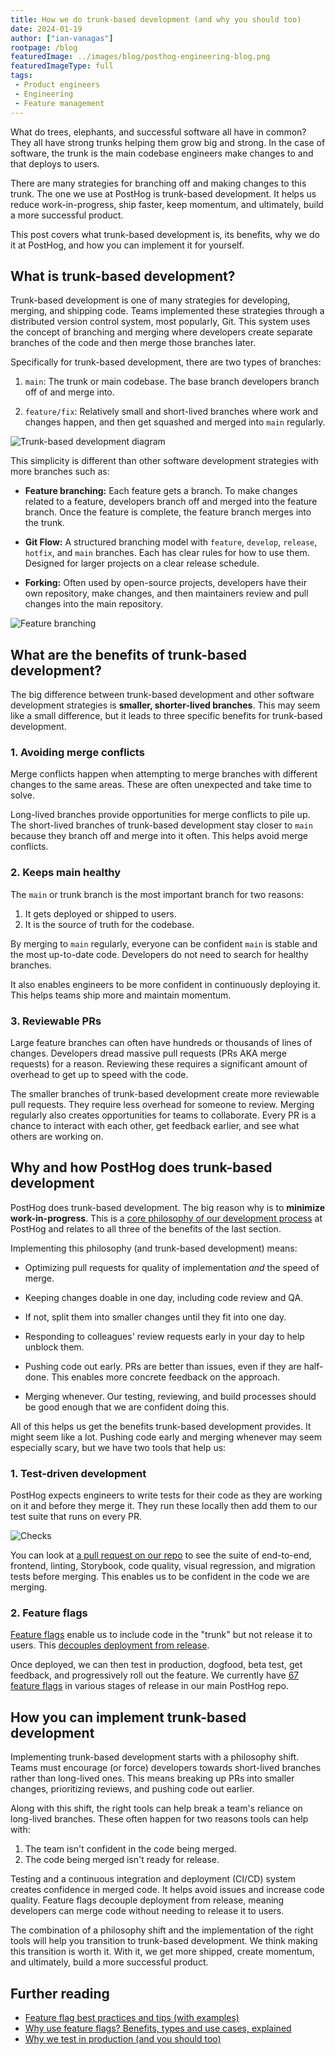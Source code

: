 ```yaml
---
title: How we do trunk-based development (and why you should too)
date: 2024-01-19
author: ["ian-vanagas"]
rootpage: /blog
featuredImage: ../images/blog/posthog-engineering-blog.png
featuredImageType: full
tags:
 - Product engineers
 - Engineering
 - Feature management
---
```


What do trees, elephants, and successful software all have in common? They all have strong trunks helping them grow big and strong. In the case of software, the trunk is the main codebase engineers make changes to and that deploys to users. 

There are many strategies for branching off and making changes to this trunk. The one we use at PostHog is trunk-based development. It helps us reduce work-in-progress, ship faster, keep momentum, and ultimately, build a more successful product. 

This post covers what trunk-based development is, its benefits, why we do it at PostHog, and how you can implement it for yourself.

## What is trunk-based development?

Trunk-based development is one of many strategies for developing, merging, and shipping code. Teams implemented these strategies through a distributed version control system, most popularly, Git. This system uses the concept of branching and merging where developers create separate branches of the code and then merge those branches later.

Specifically for trunk-based development, there are two types of branches:

1. `main`: The trunk or main codebase. The base branch developers branch off of and merge into. 

2. `feature/fix`: Relatively small and short-lived branches where work and changes happen, and then get squashed and merged into `main` regularly. 

![Trunk-based development diagram](../images/blog/trunk-based-development/trunk.png)

This simplicity is different than other software development strategies with more branches such as:

- **Feature branching:** Each feature gets a branch. To make changes related to a feature, developers branch off and merged into the feature branch. Once the feature is complete, the feature branch merges into the trunk.

- **Git Flow:** A structured branching model with `feature`, `develop`, `release`, `hotfix`, and `main` branches. Each has clear rules for how to use them. Designed for larger projects on a clear release schedule.

- **Forking:** Often used by open-source projects, developers have their own repository, make changes, and then maintainers review and pull changes into the main repository.

![Feature branching](../images/blog/trunk-based-development/feature.png)

## What are the benefits of trunk-based development?

The big difference between trunk-based development and other software development strategies is **smaller, shorter-lived branches**. This may seem like a small difference, but it leads to three specific benefits for trunk-based development.

### 1. Avoiding merge conflicts

Merge conflicts happen when attempting to merge branches with different changes to the same areas. These are often unexpected and take time to solve. 

Long-lived branches provide opportunities for merge conflicts to pile up. The short-lived branches of trunk-based development stay closer to `main` because they branch off and merge into it often. This helps avoid merge conflicts.

### 2. Keeps main healthy

The `main` or trunk branch is the most important branch for two reasons:

1. It gets deployed or shipped to users.
2. It is the source of truth for the codebase.

By merging to `main` regularly, everyone can be confident `main` is stable and the most up-to-date code. Developers do not need to search for healthy branches. 

It also enables engineers to be more confident in continuously deploying it. This helps teams ship more and maintain momentum. 

### 3. Reviewable PRs

Large feature branches can often have hundreds or thousands of lines of changes. Developers dread massive pull requests (PRs AKA merge requests) for a reason. Reviewing these requires a significant amount of overhead to get up to speed with the code.

The smaller branches of trunk-based development create more reviewable pull requests. They require less overhead for someone to review. Merging regularly also creates opportunities for teams to collaborate. Every PR is a chance to interact with each other, get feedback earlier, and see what others are working on. 

## Why and how PostHog does trunk-based development

PostHog does trunk-based development. The big reason why is to **minimize work-in-progress**. This is a [core philosophy of our development process](/handbook/engineering/development-process#sizing-tasks-and-reducing-wip) at PostHog and relates to all three of the benefits of the last section.

Implementing this philosophy (and trunk-based development) means:

- Optimizing pull requests for quality of implementation *and* the speed of merge.

- Keeping changes doable in one day, including code review and QA.

- If not, split them into smaller changes until they fit into one day.

- Responding to colleagues' review requests early in your day to help unblock them.

- Pushing code out early. PRs are better than issues, even if they are half-done. This enables more concrete feedback on the approach.

- Merging whenever. Our testing, reviewing, and build processes should be good enough that we are confident doing this.

All of this helps us get the benefits trunk-based development provides. It might seem like a lot. Pushing code early and merging whenever may seem especially scary, but we have two tools that help us:

### 1. Test-driven development

PostHog expects engineers to write tests for their code as they are working on it and before they merge it. They run these locally then add them to our test suite that runs on every PR.

![Checks](../images/blog/trunk-based-development/checks.png)

You can look at [a pull request on our repo](https://github.com/PostHog/posthog/pulls) to see the suite of end-to-end, frontend, linting, Storybook, code quality, visual regression, and migration tests before merging. This enables us to be confident in the code we are merging.

### 2. Feature flags

[Feature flags](/feature-flags) enable us to include code in the "trunk" but not release it to users. This [decouples deployment from release](/product-engineers/decouple-deployment-from-release). 

Once deployed, we can then test in production, dogfood, beta test, get feedback, and progressively roll out the feature. We currently have [67 feature flags](https://github.com/PostHog/posthog/blob/249d82043bcd70bb3e95a0553551246998d0d160/frontend/src/lib/constants.tsx#L125C1-L198C3) in various stages of release in our main PostHog repo.

## How you can implement trunk-based development

Implementing trunk-based development starts with a philosophy shift. Teams must encourage (or force) developers towards short-lived branches rather than long-lived ones. This means breaking up PRs into smaller changes, prioritizing reviews, and pushing code out earlier. 

Along with this shift, the right tools can help break a team's reliance on long-lived branches. These often happen for two reasons tools can help with:

1. The team isn't confident in the code being merged.
2. The code being merged isn't ready for release.

Testing and a continuous integration and deployment (CI/CD) system creates confidence in merged code. It helps avoid issues and increase code quality. Feature flags decouple deployment from release, meaning developers can merge code without needing to release it to users.

The combination of a philosophy shift and the implementation of the right tools will help you transition to trunk-based development. We think making this transition is worth it. With it, we get more shipped, create momentum, and ultimately, build a more successful product. 

## Further reading

- [Feature flag best practices and tips (with examples)](/blog/feature-flag-best-practices)
- [Why use feature flags? Benefits, types and use cases, explained](/blog/feature-flag-benefits-use-cases)
- [Why we test in production (and you should too)](/product-engineers/testing-in-production)
